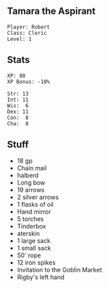 
## Tamara the Aspirant

    Player: Robert
    Class: Cleric
    Level: 1

## Stats

    XP: 80
    XP Bonus: -10%

    Str: 13
    Int: 11
    Wis:  6
    Dex: 11
    Con:  8
    Cha:  8

## Stuff

* 18 gp
* Chain mail
* halberd
* Long bow
* 19 arrows
* 2 silver arrows
* 1 flasks of oil
* Hand mirror
* 5 torches
* Tinderbox
* aterskin
* 1 large sack
* 1 small sack
* 50' rope
* 12 iron spikes
* Invitation to the Goblin Market
* Rigby's left hand
